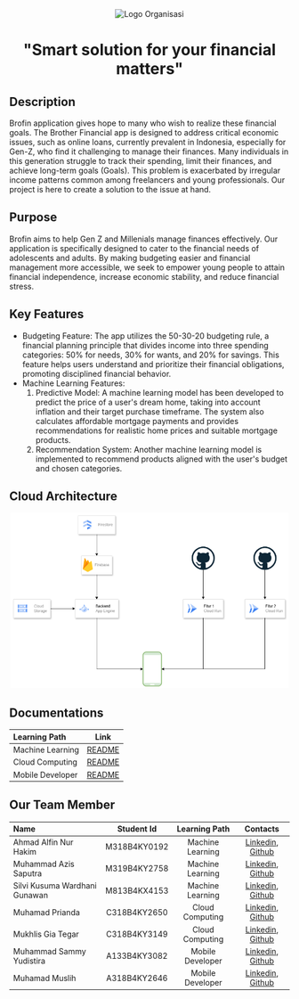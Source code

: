 <div align="center">
  <img src="https://storage.googleapis.com/be-brofin-bucket/brofin-logo.png" alt="Logo Organisasi" width="150">
  <h1>"Smart solution for your financial matters"</h1>
</div>

## Description
Brofin application gives hope to many who wish to realize these financial goals. The Brother Financial app is designed to address critical economic issues, such as online loans,          currently prevalent in Indonesia, especially for Gen-Z, who find it challenging to manage their finances. Many individuals in this generation struggle to track their spending,            limit their finances, and achieve long-term goals (Goals). This problem is exacerbated by irregular income patterns common among freelancers and young professionals. Our project          is here to create a solution to the issue at hand.</p>
## Purpose
Brofin aims to help Gen Z and Millenials manage finances effectively. Our application is specifically designed to cater to the financial needs of adolescents and adults. By making        budgeting easier and financial management more accessible, we seek to empower young people to attain financial independence, increase economic stability, and reduce financial             stress.</p>
## Key Features
- Budgeting Feature: The app utilizes the 50-30-20 budgeting rule, a financial planning principle that divides income into three spending categories: 50% for needs, 30% for wants, and      20% for savings. This feature helps users understand and prioritize their financial obligations, promoting disciplined financial behavior.  
- Machine Learning Features:  
  1. Predictive Model: A machine learning model has been developed to predict the price of a user's dream home, taking into account inflation and their target purchase timeframe. The          system also calculates affordable mortgage payments and provides recommendations for realistic home prices and suitable mortgage products.
  2. Recommendation System: Another machine learning model is implemented to recommend products aligned with the user's budget and chosen categories.
## Cloud Architecture
<div align="center">
  <img src="https://github.com/CP-Finance-Goals/.github/blob/main/profile/Architectures.png" alt="Arsitektur" width="500">
</div>


## Documentations
| Learning Path    | Link                                                                        |
|:-----------------|:---------------------------------------------------------------------------:|
| Machine Learning | [README](https://github.com/CP-Finance-Goals/ML-Repo/blob/main/README.md)   |
| Cloud Computing  | [README](https://github.com/CP-Finance-Goals/CC-Repo/blob/main/README.md)   |
| Mobile Developer | [README](https://github.com/CP-Finance-Goals/Brofin-MD/blob/main/README.md) |

## Our Team Member
| Name                           | Student Id      | Learning Path      | Contacts                                                                                                     |
|:-------------------------------|:---------------:|:------------------:|:------------------------------------------------------------------------------------------------------------:|
| Ahmad Alfin Nur Hakim          | M318B4KY0192    | Machine Learning   | [Linkedin](linkedin.com/in/ahmadalfinnurhakim), [Github](https://github.com/alf1001)                         |
| Muhammad Azis Saputra          | M319B4KY2758    | Machine Learning   | [Linkedin](linkedin.com/in/azisputra), [Github](https://github.com/MuhammadAzisSaputra)                      |
| Silvi Kusuma Wardhani Gunawan  | M813B4KX4153    | Machine Learning   | [Linkedin](linkedin.com/in/silvi-kusuma-wardhani-gunawan), [Github](https://github.com/Silvikusuma04)        |
| Muhamad Prianda                | C318B4KY2650    | Cloud Computing    | [Linkedin](linkedin.com/in/muhamad-prianda-749191253), [Github](https://github.com/MUHAMADPRIANDA)           |
| Mukhlis Gia Tegar              | C318B4KY3149    | Cloud Computing    | [Linkedin](linkedin.com/in/mukhlis-gia-tegar-435027295), [Github](https://github.com/MkhGT)                  |
| Muhammad Sammy Yudistira       | A133B4KY3082    | Mobile Developer   | [Linkedin](linkedin.com/in/sammy-yudistira), [Github](https://github.com/MSammyYudistira) |
| Muhamad Muslih                 | A318B4KY2646    | Mobile Developer   | [Linkedin](linkedin.com/in/muhamad-muslih-a92120275), [Github](https://github.com/papermintx)                |

